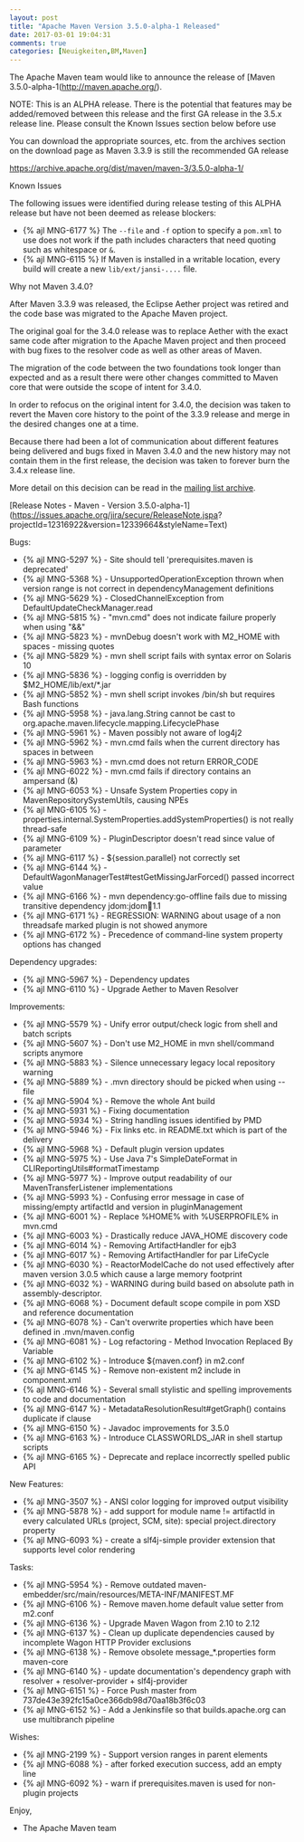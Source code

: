 ```yaml
---
layout: post
title: "Apache Maven Version 3.5.0-alpha-1 Released"
date: 2017-03-01 19:04:31
comments: true
categories: [Neuigkeiten,BM,Maven]
---
```

The Apache Maven team would like to announce the release of [Maven
3.5.0-alpha-1(http://maven.apache.org/).

NOTE: This is an ALPHA release. There is the potential that features may be
added/removed between this release and the first GA release in the 3.5.x
release line.
Please consult the Known Issues section below before use

You can download the appropriate sources, etc. from the archives section on
the download page as Maven 3.3.9 is still the recommended GA release

https://archive.apache.org/dist/maven/maven-3/3.5.0-alpha-1/

Known Issues

The following issues were identified during release testing of this ALPHA
release but have not been deemed as release blockers:

* {% ajl MNG-6177 %} The `--file` and `-f` option to specify a `pom.xml` to use
does not work if the path includes characters that need quoting such as
whitespace or `&`.
* {% ajl MNG-6115 %} If Maven is installed in a writable location, every build will
create a new `lib/ext/jansi-....` file.

Why not Maven 3.4.0?

After Maven 3.3.9 was released, the Eclipse Aether project was retired and
the code base was migrated to the Apache Maven project.

The original goal for the 3.4.0 release was to replace Aether with the
exact same code after migration to the Apache Maven project and then
proceed with bug fixes to the resolver code as well as other areas of Maven.

The migration of the code between the two foundations took longer than
expected and as a result there were other changes committed to Maven core
that were outside the scope of intent for 3.4.0.

In order to refocus on the original intent for 3.4.0, the decision was
taken to revert the Maven core history to the point of the 3.3.9 release
and merge in the desired changes one at a time.

Because there had been a lot of communication about different features
being delivered and bugs fixed in Maven 3.4.0 and the new history may not
contain them in the first release, the decision was taken to forever burn
the 3.4.x release line.

More detail on this decision can be read in the [mailing list archive](http://www.mail-archive.com/dev@maven.apache.org/msg112103.html).

<!-- more -->

[Release Notes - Maven - Version 3.5.0-alpha-1](https://issues.apache.org/jira/secure/ReleaseNote.jspa?
projectId=12316922&version=12339664&styleName=Text)

Bugs:

 * {% ajl MNG-5297 %} - Site should tell 'prerequisites.maven is deprecated'
 * {% ajl MNG-5368 %} - UnsupportedOperationException thrown when version range is not correct in dependencyManagement definitions
 * {% ajl MNG-5629 %} - ClosedChannelException from DefaultUpdateCheckManager.read
 * {% ajl MNG-5815 %} - "mvn.cmd" does not indicate failure properly when using "&&"
 * {% ajl MNG-5823 %} - mvnDebug doesn't work with M2_HOME with spaces - missing quotes
 * {% ajl MNG-5829 %} - mvn shell script fails with syntax error on Solaris 10
 * {% ajl MNG-5836 %} - logging config is overridden by $M2_HOME/lib/ext/*.jar
 * {% ajl MNG-5852 %} - mvn shell script invokes /bin/sh but requires Bash functions
 * {% ajl MNG-5958 %} - java.lang.String cannot be cast to org.apache.maven.lifecycle.mapping.LifecyclePhase
 * {% ajl MNG-5961 %} - Maven possibly not aware of log4j2
 * {% ajl MNG-5962 %} - mvn.cmd fails when the current directory has spaces in between
 * {% ajl MNG-5963 %} - mvn.cmd does not return ERROR_CODE
 * {% ajl MNG-6022 %} - mvn.cmd fails if directory contains an ampersand (&)
 * {% ajl MNG-6053 %} - Unsafe System Properties copy in MavenRepositorySystemUtils, causing NPEs
 * {% ajl MNG-6105 %} - properties.internal.SystemProperties.addSystemProperties() is not really thread-safe
 * {% ajl MNG-6109 %} - PluginDescriptor doesn't read since value of parameter
 * {% ajl MNG-6117 %} - ${session.parallel} not correctly set
 * {% ajl MNG-6144 %} - DefaultWagonManagerTest#testGetMissingJarForced() passed incorrect value
 * {% ajl MNG-6166 %} - mvn dependency:go-offline fails due to missing transitive dependency jdom:jdom:jar:1.1
 * {% ajl MNG-6171 %} - REGRESSION: WARNING about usage of a non threadsafe marked plugin is not showed anymore
 * {% ajl MNG-6172 %} - Precedence of command-line system property options has changed

Dependency upgrades:

 * {% ajl MNG-5967 %} - Dependency updates
 * {% ajl MNG-6110 %} - Upgrade Aether to Maven Resolver

Improvements:

 * {% ajl MNG-5579 %} - Unify error output/check logic from shell and batch scripts
 * {% ajl MNG-5607 %} - Don't use M2_HOME in mvn shell/command scripts anymore
 * {% ajl MNG-5883 %} - Silence unnecessary legacy local repository warning
 * {% ajl MNG-5889 %} - .mvn directory should be picked when using --file
 * {% ajl MNG-5904 %} - Remove the whole Ant build
 * {% ajl MNG-5931 %} - Fixing documentation
 * {% ajl MNG-5934 %} - String handling issues identified by PMD
 * {% ajl MNG-5946 %} - Fix links etc. in README.txt which is part of the delivery
 * {% ajl MNG-5968 %} - Default plugin version updates
 * {% ajl MNG-5975 %} - Use Java 7's SimpleDateFormat in CLIReportingUtils#formatTimestamp
 * {% ajl MNG-5977 %} - Improve output readability of our MavenTransferListener implementations
 * {% ajl MNG-5993 %} - Confusing error message in case of missing/empty artifactId and version in pluginManagement
 * {% ajl MNG-6001 %} - Replace %HOME% with %USERPROFILE% in mvn.cmd
 * {% ajl MNG-6003 %} - Drastically reduce JAVA_HOME discovery code
 * {% ajl MNG-6014 %} - Removing ArtifactHandler for ejb3
 * {% ajl MNG-6017 %} - Removing ArtifactHandler for par LifeCycle
 * {% ajl MNG-6030 %} - ReactorModelCache do not used effectively after maven version 3.0.5 which cause a large memory footprint
 * {% ajl MNG-6032 %} - WARNING during build based on absolute path in assembly-descriptor.
 * {% ajl MNG-6068 %} - Document default scope compile in pom XSD and reference documentation
 * {% ajl MNG-6078 %} - Can't overwrite properties which have been defined in .mvn/maven.config
 * {% ajl MNG-6081 %} - Log refactoring - Method Invocation Replaced By Variable
 * {% ajl MNG-6102 %} - Introduce ${maven.conf} in m2.conf
 * {% ajl MNG-6145 %} -  Remove non-existent m2 include in component.xml
 * {% ajl MNG-6146 %} - Several small stylistic and spelling improvements to code and documentation
 * {% ajl MNG-6147 %} - MetadataResolutionResult#getGraph() contains duplicate if clause
 * {% ajl MNG-6150 %} - Javadoc improvements for 3.5.0
 * {% ajl MNG-6163 %} - Introduce CLASSWORLDS_JAR in shell startup scripts
 * {% ajl MNG-6165 %} - Deprecate and replace incorrectly spelled public API

New Features:

 * {% ajl MNG-3507 %} - ANSI color logging for improved output visibility
 * {% ajl MNG-5878 %} - add support for module name != artifactId in every calculated URLs (project, SCM, site): special project.directory property
 * {% ajl MNG-6093 %} - create a slf4j-simple provider extension that supports level color rendering

Tasks:

 * {% ajl MNG-5954 %} - Remove outdated maven-embedder/src/main/resources/META-INF/MANIFEST.MF
 * {% ajl MNG-6106 %} - Remove maven.home default value setter from m2.conf
 * {% ajl MNG-6136 %} - Upgrade Maven Wagon from 2.10 to 2.12
 * {% ajl MNG-6137 %} - Clean up duplicate dependencies caused by incomplete Wagon HTTP Provider exclusions
 * {% ajl MNG-6138 %} - Remove obsolete message_*.properties form maven-core
 * {% ajl MNG-6140 %} - update documentation's dependency graph with resolver + resolver-provider + slf4j-provider
 * {% ajl MNG-6151 %} - Force Push master from 737de43e392fc15a0ce366db98d70aa18b3f6c03
 * {% ajl MNG-6152 %} - Add a Jenkinsfile so that builds.apache.org can use multibranch pipeline

Wishes:

 * {% ajl MNG-2199 %} - Support version ranges in parent elements
 * {% ajl MNG-6088 %} - after forked execution success, add an empty line
 * {% ajl MNG-6092 %} - warn if prerequisites.maven is used for non-plugin projects

Enjoy,

- The Apache Maven team

